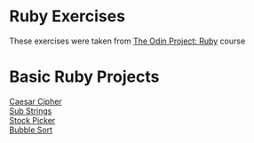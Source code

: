 # Ruby Exercises
These exercises were taken from [The Odin Project: Ruby](https://www.theodinproject.com/paths/full-stack-ruby-on-rails/courses/ruby) course

# Basic Ruby Projects
[Caesar Cipher](https://github.com/r0mrsom/odin-ruby-exercises/blob/main/basic-ruby-projects/caesar-cipher/main.rb)<br>
[Sub Strings](https://github.com/r0mrsom/odin-ruby-exercises/blob/main/basic-ruby-projects/substrings/substrings.rb)<br>
[Stock Picker](https://github.com/r0mrsom/odin-ruby-exercises/blob/main/basic-ruby-projects/stock-picker/stock-picker.rb)<br>
[Bubble Sort](https://github.com/r0mrsom/odin-ruby-exercises/blob/main/basic-ruby-projects/bubble-sort/bubble-sort.rb)<br>
